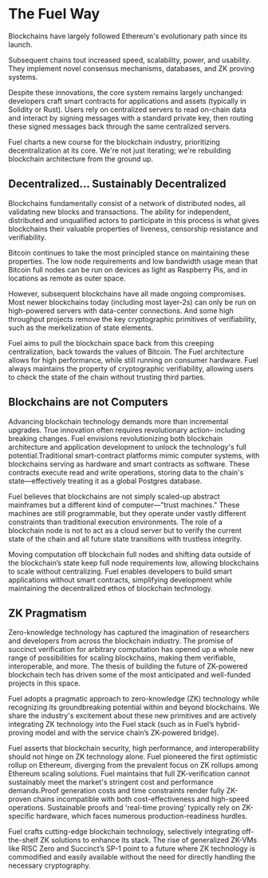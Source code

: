 # The Fuel Way

Blockchains have largely followed Ethereum's evolutionary path since its launch.

Subsequent chains tout increased speed, scalability, power, and usability. They implement novel consensus mechanisms, databases, and ZK proving systems.

Despite these innovations, the core system remains largely unchanged: developers craft smart contracts for applications and assets (typically in Solidity or Rust). Users rely on centralized servers to read on-chain data and interact by signing messages with a standard private key, then routing these signed messages back through the same centralized servers.

Fuel charts a new course for the blockchain industry, prioritizing decentralization at its core. We're not just iterating; we're rebuilding blockchain architecture from the ground up.

## Decentralized… Sustainably Decentralized

Blockchains fundamentally consist of a network of distributed nodes, all validating new blocks and transactions. The ability for independent, distributed and unqualified actors to participate in this process is what gives blockchains their valuable properties of liveness, censorship resistance and verifiability.

Bitcoin continues to take the most principled stance on maintaining these properties. The low node requirements and low bandwidth usage mean that Bitcoin full nodes can be run on devices as light as Raspberry Pis, and in locations as remote as outer space.

However, subsequent blockchains have all made ongoing compromises. Most newer blockchains today (including most layer-2s) can only be run on high-powered servers with data-center connections. And some high throughput projects remove the key cryptographic primitives of verifiability, such as the merkelization of state elements.

Fuel aims to pull the blockchain space back from this creeping centralization, back towards the values of Bitcoin. The Fuel architecture allows for high performance, while still running on consumer hardware. Fuel always maintains the property of cryptographic verifiability, allowing users to check the state of the chain without trusting third parties.

## Blockchains are not Computers

Advancing blockchain technology demands more than incremental upgrades. True innovation often requires revolutionary action– including breaking changes. Fuel envisions revolutionizing both blockchain architecture and application development to unlock the technology's full potential.Traditional smart-contract platforms mimic computer systems, with blockchains serving as hardware and smart contracts as software. These contracts execute read and write operations, storing data to the chain's state—effectively treating it as a global Postgres database.

Fuel believes that blockchains are not simply scaled-up abstract mainframes but a different kind of computer—"trust machines." These machines are still programmable, but they operate under vastly different constraints than traditional execution environments. The role of a blockchain node is not to act as a cloud server but to verify the current state of the chain and all future state transitions with trustless integrity.

Moving computation off blockchain full nodes and shifting data outside of the blockchain’s state keep full node requirements low, allowing blockchains to scale without centralizing. Fuel enables developers to build smart applications without smart contracts, simplifying development while maintaining the decentralized ethos of blockchain technology.

## ZK Pragmatism

Zero-knowledge technology has captured the imagination of researchers and developers from across the blockchain industry. The promise of succinct verification for arbitrary computation has opened up a whole new range of possibilities for scaling blockchains, making them verifiable, interoperable, and more. The thesis of building the future of ZK-powered blockchain tech has driven some of the most anticipated and well-funded projects in this space.

Fuel adopts a pragmatic approach to zero-knowledge (ZK) technology while recognizing its groundbreaking potential within and beyond blockchains. We share the industry's excitement about these new primitives and are actively integrating ZK technology into the Fuel stack  (such as in Fuel’s hybrid-proving model and with the service chain’s ZK-powered bridge).

Fuel asserts that blockchain security, high performance, and interoperability should not hinge on ZK technology alone. Fuel pioneered the first optimistic rollup on Ethereum, diverging from the prevalent focus on ZK rollups among Ethereum scaling solutions. Fuel maintains that full ZK-verification cannot sustainably meet the market's stringent cost and performance demands.Proof generation costs and time constraints render fully ZK-proven chains incompatible with both cost-effectiveness and high-speed operations. Sustainable proofs and 'real-time proving' typically rely on ZK-specific hardware, which faces numerous production-readiness hurdles.

Fuel crafts cutting-edge blockchain technology, selectively integrating off-the-shelf ZK solutions to enhance its stack. The rise of generalized ZK-VMs like RISC Zero and Succinct’s SP-1 point to a future where ZK technology is commodified and easily available without the need for directly handling the necessary cryptography.
